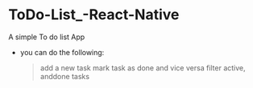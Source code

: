 # ToDo-List_-React-Native
A simple To do list App 
- you can do the following: 
  > add a new task 
  > mark task as done and vice versa
  > filter active, anddone tasks
